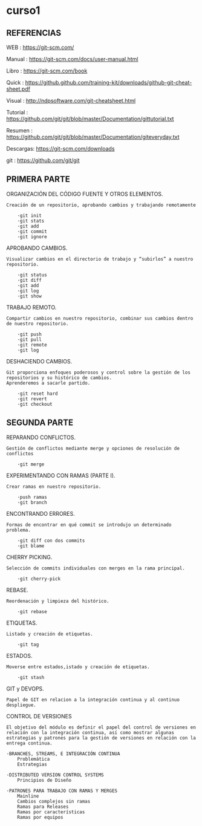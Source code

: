 # curso1
REFERENCIAS
------------
    
WEB : https://git-scm.com/

Manual : https://git-scm.com/docs/user-manual.html

Libro : https://git-scm.com/book

Quick : https://github.github.com/training-kit/downloads/github-git-cheat-sheet.pdf

Visual : http://ndpsoftware.com/git-cheatsheet.html


Tutorial : https://github.com/git/git/blob/master/Documentation/gittutorial.txt

Resumen  : https://github.com/git/git/blob/master/Documentation/giteveryday.txt

Descargas: https://git-scm.com/downloads


git : https://github.com/git/git


PRIMERA PARTE
---------------

ORGANIZACIÓN DEL CÓDIGO FUENTE Y OTROS ELEMENTOS.

    Creación de un repositorio, aprobando cambios y trabajando remotamente
    
        ·git init
        ·git stats
        ·git add
        ·git commit
        ·git ignore
        
APROBANDO CAMBIOS.

    Visualizar cambios en el directorio de trabajo y “subirlos” a nuestro repositorio.
    
        ·git status
        ·git diff	
        ·git add
        ·git log
        ·git show
        
TRABAJO REMOTO.

    Compartir cambios en nuestro repositorio, combinar sus cambios dentro de nuestro repositorio.
    
        ·git push
        ·git pull
        ·git remote
        ·git log

DESHACIENDO CAMBIOS.

    Git proporciona enfoques poderosos y control sobre la gestión de los repositorios y su histórico de cambios.
    Aprenderemos a sacarle partido.
    
        ·git reset hard
        ·git revert
        ·git checkout


SEGUNDA PARTE
--------------

REPARANDO CONFLICTOS. 

    Gestión de conflictos mediante merge y opciones de resolución de conflictos
    
        ·git merge
        
EXPERIMENTANDO CON RAMAS (PARTE I). 

    Crear ramas en nuestro repositorio.
    
        ·push ramas
        ·git branch
        
ENCONTRANDO ERRORES. 

    Formas de encontrar en qué commit se introdujo un determinado problema.
    
        ·git diff con dos commits
        ·git blame
        
CHERRY PICKING. 

    Selección de commits individuales con merges en la rama principal.
    
        ·git cherry-pick
        
REBASE.

    Reordenación y limpieza del histórico.
    
        ·git rebase
        
ETIQUETAS. 

    Listado y creación de etiquetas.
    
        ·git tag
        
ESTADOS.

    Moverse entre estados,istado y creación de etiquetas.
    
        ·git stash
        
GIT y DEVOPS. 

    Papel de GIT en relacion a la integración continua y al continuo despliegue.

CONTROL DE VERSIONES

    El objetivo del módulo es definir el papel del control de versiones en relación con la integración continua, así como mostrar algunas estrategias y patrones para la gestión de versiones en relación con la entrega continua.

    ·BRANCHES, STREAMS, E INTEGRACIÓN CONTINUA
        Problemática
        Estrategias
        
    ·DISTRIBUTED VERSION CONTROL SYSTEMS
        Principios de Diseño
        
    ·PATRONES PARA TRABAJO CON RAMAS Y MERGES
        Mainline
        Cambios complejos sin ramas
        Ramas para Releases
        Ramas por características
        Ramas por equipos





